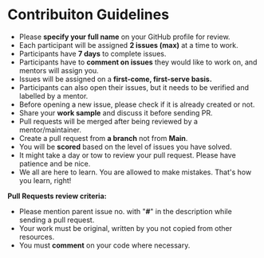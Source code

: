 # Contribuiton Guidelines

- Please **specify your full name** on your GitHub profile for review.
- Each participant will be assigned **2 issues (max)** at a time to work.
- Participants have **7 days** to complete issues.
- Participants have to **comment on issues** they would like to work on, and mentors will assign you.
- Issues will be assigned on a **first-come, first-serve basis.**
- Participants can also open their issues, but it needs to be verified and labelled by a mentor.
- Before opening a new issue, please check if it is already created or not.
- Share your **work sample** and discuss it before sending PR.
- Pull requests will be merged after being reviewed by a mentor/maintainer.
- Create a pull request from **a branch** not from **Main**.
- You will be **scored** based on the level of issues you have solved.
- It might take a day or tow to review your pull request. Please have patience and be nice.
- We all are here to learn. You are allowed to make mistakes. That's how you learn, right!

**Pull Requests review criteria:**
- Please mention parent issue no. with "**#**" in the description while sending a pull request.
- Your work must be original, written by you not copied from other resources.
- You must **comment** on your code where necessary.
